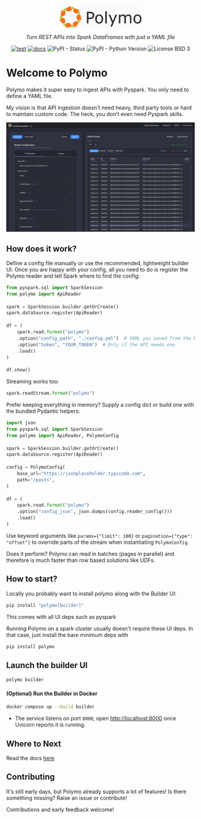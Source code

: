 <p align="center">
  <img src="builder-ui/public/logo.png" alt="Polymo" width="220">
</p>

<p align="center">
    <em>Turn REST APIs into Spark DataFrames with just a YAML file
</em>
</p>

<p align="center">
  <a href="https://github.com/dan1elt0m/polymo/actions/workflows/test.yml"><img alt="test" src="https://github.com/dan1elt0m/polymo/actions/workflows/test.yml/badge.svg"></a>
  <a href="https://github.com/dan1elt0m/polymo/actions/workflows/gh-pages.yml"><img alt="docs" src="https://github.com/dan1elt0m/polymo/actions/workflows/gh-pages.yml/badge.svg"></a>
  <img alt="PyPI - Status" src="https://img.shields.io/pypi/status/polymo">
  <img alt="PyPI - Python Version" src="https://img.shields.io/pypi/pyversions/polymo">
  <img alt="License BSD 3" src="https://img.shields.io/badge/license-BSD--3--Clause-blue?style=flat-square">
</p>

# Welcome to Polymo

Polymo makes it super easy to ingest APIs with Pyspark. You only need to define a YAML file.

My vision is that API ingestion doesn't need heavy, third party tools or hard to maintain custom code.
The heck, you don't even need Pyspark skills.


<!-- Centered clickable screenshot -->
<p align="center">
  <a href="docs/ui.png">
    <img src="docs/ui.png" alt="Polymo Builder UI - connector preview screen" width="860">
  </a>
</p>

## How does it work?

Define a config file manually or use the recommended, lightweight builder UI. 
Once you are happy with your config, all you need to do is register the Polymo reader and tell Spark where to find the config:

```python
from pyspark.sql import SparkSession
from polymo import ApiReader

spark = SparkSession.builder.getOrCreate()
spark.dataSource.register(ApiReader)

df = (
    spark.read.format("polymo")
    .option("config_path", "./config.yml")  # YAML you saved from the Builder
    .option("token", "YOUR_TOKEN")  # Only if the API needs one
    .load()
)

df.show()
```
Streaming works too:
```python
spark.readStream.format("polymo")
```

Prefer keeping everything in memory? Supply a config dict or build one with the bundled Pydantic helpers:
```python
import json
from pyspark.sql import SparkSession
from polymo import ApiReader, PolymoConfig

spark = SparkSession.builder.getOrCreate()
spark.dataSource.register(ApiReader)

config = PolymoConfig(
    base_url="https://jsonplaceholder.typicode.com",
    path="/posts",
)

df = (
    spark.read.format("polymo")
    .option("config_json", json.dumps(config.reader_config()))
    .load()
)
```

Use keyword arguments like `params={"limit": 100}` or `pagination={"type": "offset"}` to override parts of the stream when instantiating `PolymoConfig`.

Does it perform? Polymo can read in batches (pages in parallel) and therefore is much faster than row based solutions like UDFs.

## How to start?
Locally you probably want to install polymo along with the Builder UI: 

```bash
pip install "polymo[builder]"
```

This comes with all UI deps such as pyspark

Running Polymo on a spark cluster usually doesn't require these UI deps.
In that case, just install the bare minimum deps with
```bash
pip install polymo
```

## Launch the builder UI 

```bash 
polymo builder
```

#### (Optional) Run the Builder in Docker

```bash
docker compose up --build builder
```

- The service listens on port `8000`; open <http://localhost:8000> once Uvicorn reports it is running.

## Where to Next
Read the docs [here](https://dan1elt0m.github.io/polymo/)

## Contributing
It's still early days, but Polymo already supports a lot of features!
Is there something missing? Raise an issue or contribute!

Contributions and early feedback welcome!
